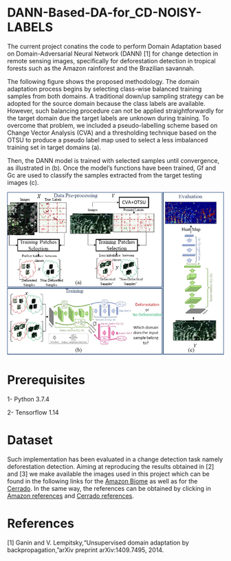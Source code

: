 # DANN-Based-DA-for_CD-NOISY-LABELS
The current project conatins the code to perform Domain Adaptation based on Domain-Adversarial Neural Network (DANN) [1] for change detection in remote sensing images, specifically for deforestation detection in tropical forests such as the Amazon rainforest and the Brazilian savannah.

The following figure shows the proposed methodology. The domain adaptation process begins by selecting class-wise balanced training samples from both domains. A traditional down/up sampling strategy can be adopted for the source domain because the class labels are available. However, such balancing procedure can not be applied straightforwardly for the target domain due the target labels are unknown during training. To overcome that problem, we included a pseudo-labelling scheme based on Change Vector Analysis (CVA) and a thresholding technique based on the OTSU to produce a pseudo label map used to select a less imbalanced training set in target domains (a).

Then, the DANN model is trained with selected samples until convergence, as illustrated in (b). Once the model’s functions have been trained, Gf and Gc are used to classify the samples extracted from the target testing images (c).

![Image](DANN_CD.JPG)

# Prerequisites
1- Python 3.7.4

2- Tensorflow 1.14

# Dataset
Such implementation has been evaluated in a change detection task namely deforestation detection. Aiming at reproducing the results obtained in [2] and [3] we make available the images used in this project which can be found in the following links for the [Amazon Biome](https://drive.google.com/drive/folders/1V4UdYors3m3eXaAHXgzPc99esjQOc3mq?usp=sharing) as well as for the [Cerrado](https://drive.google.com/drive/folders/14Jsw0LRcwifwBSPgFm1bZeDBQvewI8NC?usp=sharing). In the same way, the references can be obtained by clicking in [Amazon references](https://drive.google.com/drive/folders/15i04inGjme56t05gk98lXErSRgRnU30x?usp=sharing) and [Cerrado references](https://drive.google.com/drive/folders/1n9QZA_0V0Xh8SrW2rsFMvpjonLNQPJ96?usp=sharing).

# References

[1] Ganin and V. Lempitsky,“Unsupervised   domain   adaptation  by backpropagation,”arXiv preprint arXiv:1409.7495, 2014.
